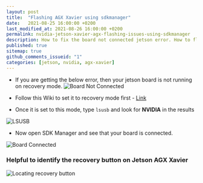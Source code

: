 ```yaml
---
layout: post
title:  "Flashing AGX Xavier using sdkmanager"
date:   2021-08-25 16:00:00 +0200
last_modified_at: 2021-08-26 16:00:00 +0200
permalink: nvidia-jetson-xavier-agx-flashing-issues-using-sdkmanager
description: How to fix the board not connected jetson error. How to flash the jetson board or how to hard reset the jetson board or how to reset the jetson agx or tx2
published: true
sitemap: true
github_comments_issueid: "1"
categories: [jetson, nvidia, agx-xavier]
---
```


- If you are getting the below error, then your jetson board is not running on recovery mode.
![Board Not Connected](/assets/flashing-agx-xavier/board_not_connected.jpeg) <br>

- Follow this Wiki to set it to recovery mode first - [Link](https://developer.ridgerun.com/wiki/index.php?title=Xavier/Flashing_the_Board)

- Once it is set to this mode, type `lsusb` and look for **NVIDIA** in the results

![LSUSB](/assets/flashing-agx-xavier/lsusb.jpeg) <br>

- Now open SDK Manager and see that your board is connected.

![Board Connected](/assets/flashing-agx-xavier/board_connected.jpeg) <br>

### Helpful to identify the recovery button on Jetson AGX Xavier

![Locating recovery button](/assets/flashing-agx-xavier/locating_recovery_button.jpeg) <br>




